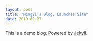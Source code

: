 ```yaml
---
layout: post
title: "Mingyi's Blog, Launches Site"
date: 2019-02-27
---
```

This is a demo blog.
Powered by [Jekyll](http://jekyllrb.com). 
